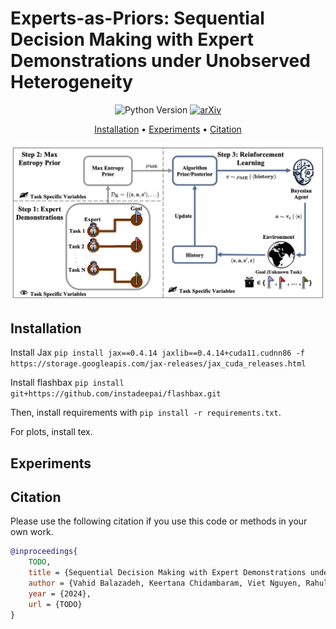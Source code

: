 # Experts-as-Priors: Sequential Decision Making with Expert Demonstrations under Unobserved Heterogeneity

<p align="center" markdown="1">
    <img src="https://img.shields.io/badge/Python-3.10-green.svg" alt="Python Version" height="18">
    <a href="https://arxiv.org/"><img src="https://img.shields.io/badge/arXiv-TODO-blue.svg" alt="arXiv" height="18"></a>
</p>

<p align="center">
  <a href="#installation">Installation</a> •
  <a href="#experiments">Experiments</a> •
  <a href="#citation">Citation</a>
</p>

<p align="center">
<img src="assets/main_figure.png" width="800" />
</p>

## Installation

Install Jax
`pip install jax==0.4.14 jaxlib==0.4.14+cuda11.cudnn86 -f https://storage.googleapis.com/jax-releases/jax_cuda_releases.html`

Install flashbax
`pip install git+https://github.com/instadeepai/flashbax.git`

Then, install requirements with `pip install -r requirements.txt`.

For plots, install tex.

## Experiments

## Citation

Please use the following citation if you use this code or methods in your own work.

```bibtex
@inproceedings{
    TODO,
    title = {Sequential Decision Making with Expert Demonstrations under Unobserved Heterogeneity},
    author = {Vahid Balazadeh, Keertana Chidambaram, Viet Nguyen, Rahul G Krishnan, Vasilis Syrgkanis},
    year = {2024},
    url = {TODO}
}
```
